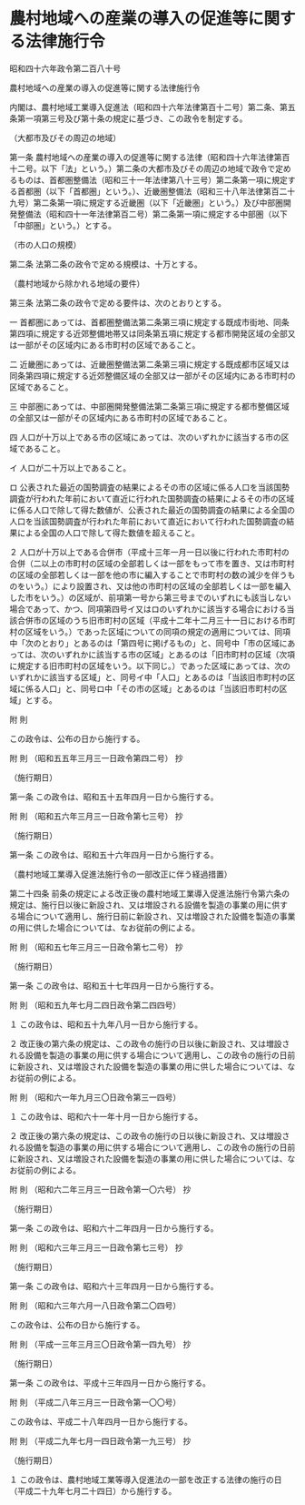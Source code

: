 # 農村地域への産業の導入の促進等に関する法律施行令

昭和四十六年政令第二百八十号

農村地域への産業の導入の促進等に関する法律施行令

内閣は、農村地域工業導入促進法（昭和四十六年法律第百十二号）第二条、第五条第一項第三号及び第十条の規定に基づき、この政令を制定する。

（大都市及びその周辺の地域）

第一条 農村地域への産業の導入の促進等に関する法律（昭和四十六年法律第百十二号。以下「法」という。）第二条の大都市及びその周辺の地域で政令で定めるものは、首都圏整備法（昭和三十一年法律第八十三号）第二条第一項に規定する首都圏（以下「首都圏」という。）、近畿圏整備法（昭和三十八年法律第百二十九号）第二条第一項に規定する近畿圏（以下「近畿圏」という。）及び中部圏開発整備法（昭和四十一年法律第百二号）第二条第一項に規定する中部圏（以下「中部圏」という。）とする。

（市の人口の規模）

第二条 法第二条の政令で定める規模は、十万とする。

（農村地域から除かれる地域の要件）

第三条 法第二条の政令で定める要件は、次のとおりとする。

一 首都圏にあっては、首都圏整備法第二条第三項に規定する既成市街地、同条第四項に規定する近郊整備地帯又は同条第五項に規定する都市開発区域の全部又は一部がその区域内にある市町村の区域であること。

二 近畿圏にあっては、近畿圏整備法第二条第三項に規定する既成都市区域又は同条第四項に規定する近郊整備区域の全部又は一部がその区域内にある市町村の区域であること。

三 中部圏にあっては、中部圏開発整備法第二条第三項に規定する都市整備区域の全部又は一部がその区域内にある市町村の区域であること。

四 人口が十万以上である市の区域にあっては、次のいずれかに該当する市の区域であること。

イ 人口が二十万以上であること。

ロ 公表された最近の国勢調査の結果によるその市の区域に係る人口を当該国勢調査が行われた年前において直近に行われた国勢調査の結果によるその市の区域に係る人口で除して得た数値が、公表された最近の国勢調査の結果による全国の人口を当該国勢調査が行われた年前において直近において行われた国勢調査の結果による全国の人口で除して得た数値を超えること。

２ 人口が十万以上である合併市（平成十三年一月一日以後に行われた市町村の合併（二以上の市町村の区域の全部若しくは一部をもって市を置き、又は市町村の区域の全部若しくは一部を他の市に編入することで市町村の数の減少を伴うものをいう。）により設置され、又は他の市町村の区域の全部若しくは一部を編入した市をいう。）の区域が、前項第一号から第三号までのいずれにも該当しない場合であって、かつ、同項第四号イ又はロのいずれかに該当する場合における当該合併市の区域のうち旧市町村の区域（平成十二年十二月三十一日における市町村の区域をいう。）であった区域についての同項の規定の適用については、同項中「次のとおり」とあるのは「第四号に掲げるもの」と、同号中「市の区域にあっては、次のいずれかに該当する市の区域」とあるのは「旧市町村の区域（次項に規定する旧市町村の区域をいう。以下同じ。）であった区域にあっては、次のいずれかに該当する区域」と、同号イ中「人口」とあるのは「当該旧市町村の区域に係る人口」と、同号ロ中「その市の区域」とあるのは「当該旧市町村の区域」とする。

附 則

この政令は、公布の日から施行する。

附 則 （昭和五五年三月三一日政令第四二号） 抄

（施行期日）

第一条 この政令は、昭和五十五年四月一日から施行する。

附 則 （昭和五六年三月三一日政令第七三号） 抄

（施行期日）

第一条 この政令は、昭和五十六年四月一日から施行する。

（農村地域工業導入促進法施行令の一部改正に伴う経過措置）

第二十四条 前条の規定による改正後の農村地域工業導入促進法施行令第六条の規定は、施行日以後に新設され、又は増設される設備を製造の事業の用に供する場合について適用し、施行日前に新設され、又は増設された設備を製造の事業の用に供した場合については、なお従前の例による。

附 則 （昭和五七年三月三一日政令第七二号） 抄

（施行期日）

第一条 この政令は、昭和五十七年四月一日から施行する。

附 則 （昭和五九年七月二四日政令第二四四号）

１ この政令は、昭和五十九年八月一日から施行する。

２ 改正後の第六条の規定は、この政令の施行の日以後に新設され、又は増設される設備を製造の事業の用に供する場合について適用し、この政令の施行の日前に新設され、又は増設された設備を製造の事業の用に供した場合については、なお従前の例による。

附 則 （昭和六一年九月三〇日政令第三一四号）

１ この政令は、昭和六十一年十月一日から施行する。

２ 改正後の第六条の規定は、この政令の施行の日以後に新設され、又は増設される設備を製造の事業の用に供する場合について適用し、この政令の施行の日前に新設され、又は増設された設備を製造の事業の用に供した場合については、なお従前の例による。

附 則 （昭和六二年三月三一日政令第一〇六号） 抄

（施行期日）

第一条 この政令は、昭和六十二年四月一日から施行する。

附 則 （昭和六三年三月三一日政令第七三号） 抄

（施行期日）

第一条 この政令は、昭和六十三年四月一日から施行する。

附 則 （昭和六三年六月一八日政令第二〇四号）

この政令は、公布の日から施行する。

附 則 （平成一三年三月三〇日政令第一四九号） 抄

（施行期日）

第一条 この政令は、平成十三年四月一日から施行する。

附 則 （平成二八年三月三一日政令第一〇〇号）

この政令は、平成二十八年四月一日から施行する。

附 則 （平成二九年七月一四日政令第一九三号） 抄

（施行期日）

１ この政令は、農村地域工業等導入促進法の一部を改正する法律の施行の日（平成二十九年七月二十四日）から施行する。
